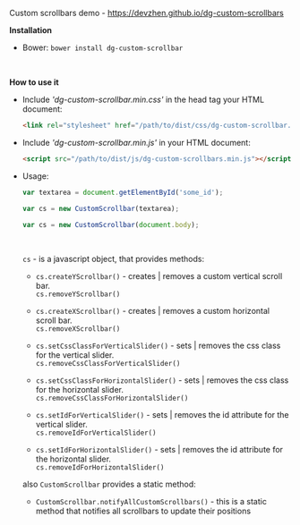 Custom scrollbars demo - https://devzhen.github.io/dg-custom-scrollbars

****Installation****

* Bower: ```bower install dg-custom-scrollbar```

<br>

****How to use it****

* Include *'dg-custom-scrollbar.min.css'* in the head tag your HTML document:
    ```HTML
    <link rel="stylesheet" href="/path/to/dist/css/dg-custom-scrollbar.min.css" />
    ```
* Include *'dg-custom-scrollbar.min.js'* in your HTML document:
    ``` HTML
    <script src="/path/to/dist/js/dg-custom-scrollbars.min.js"></script>
    ```
* Usage:
    ```javascript
    var textarea = document.getElementById('some_id');
  
    var cs = new CustomScrollbar(textarea);
    ```
    ```javascript
    var cs = new CustomScrollbar(document.body);
    ```
    <br>
    
    `cs` - is a javascript object, that provides methods:
    
    * `cs.createYScrollbar()`       - creates | removes a custom vertical scroll bar.<br>
      `cs.removeYScrollbar()`
      
    * `cs.createXScrollbar()`       - creates | removes a custom horizontal scroll bar.<br> 
      `cs.removeXScrollbar()`
      
    * `cs.setCssClassForVerticalSlider()`       - sets | removes the css class for the vertical slider.<br>
      `cs.removeCssClassForVerticalSlider()`
      
    * `cs.setCssClassForHorizontalSlider()`     - sets | removes the css class for the horizontal slider.<br>
      `cs.removeCssClassForHorizontalSlider()`
      
    * `cs.setIdForVerticalSlider()`     - sets | removes the id attribute for the vertical slider.<br>
      `cs.removeIdForVerticalSlider()`
      
    * `cs.setIdForHorizontalSlider()`   - sets | removes the id attribute for the horizontal slider.<br>
      `cs.removeIdForHorizontalSlider()`
    
    also `CustomScrollbar` provides a static method:
    
    * `CustomScrollbar.notifyAllCustomScrollbars()` - this is a static method that notifies all scrollbars to update their positions